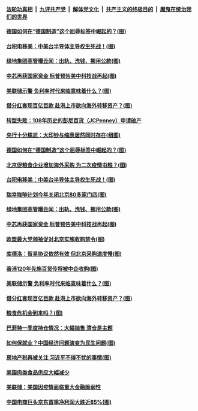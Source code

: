 ####  [法轮功真相](../../../../basic/blob/master/README.md?t=05181131) &nbsp;|&nbsp; [九评共产党](../../../../9ping.md/blob/master/README.md?t=05181131) &nbsp;|&nbsp; [解体党文化](../../../../jtdwh.md/blob/master/README.md?t=05181131)  &nbsp;|&nbsp; [共产主义的终极目的](../../../../gczydzjmd.md/blob/master/README.md?t=05181131) &nbsp;|&nbsp; [魔鬼在统治我们的世界](../../../../mgztzwmdsj.md/blob/master/README.md?t=05181131) 

#### [德国如何在“德国制造”这个屈辱标签中崛起的？(图)](../pages/p5/933604.md?t=05181131) 

#### [台积电移美：中美台半导体主导权生死战！(图)](../pages/p5/933597.md?t=05181131) 

#### [绿地集团高管曝丑闻：出轨、洗钱、挪用公款(图)](../pages/p5/933554.md?t=05181131) 

#### [中芯再获国家资金 标普预告美中科技战再起(图)](../pages/p5/933544.md?t=05181131) 

#### [美联储示警 负利率时代来临意味着什么？(图)](../pages/p5/933487.md?t=05181131) 

#### [借分红套现百亿巨款 赴港上市欲向海外转移资产？(图)](../pages/p5/933505.md?t=05181131) 

#### [转型失败：108年历史的彭尼百货（JCPenney）申请破产](../pages/p5/933610.md?t=05181131) 

#### [央行十分尴尬：大印钞与缩表居然同时存在(组图)](../pages/p5/933606.md?t=05181131) 

#### [德国如何在“德国制造”这个屈辱标签中崛起的？(图)](../pages/p5/933604.md?t=05181131) 

#### [北京促粮食企业增加海外采购 为二次疫情屯粮？(图)](../pages/p5/933600.md?t=05181131) 

#### [台积电移美：中美台半导体主导权生死战！(图)](../pages/p5/933597.md?t=05181131) 

#### [瑞幸咖啡计划今年关闭北京80多家门店(图)](../pages/p5/933556.md?t=05181131) 

#### [绿地集团高管曝丑闻：出轨、洗钱、挪用公款(图)](../pages/p5/933554.md?t=05181131) 

#### [中芯再获国家资金 标普预告美中科技战再起(图)](../pages/p5/933544.md?t=05181131) 

#### [欧盟最大党领袖促对北京实施收购禁令(图)](../pages/p5/933532.md?t=05181131) 

#### [库德洛：贸易协议依然有效 但北京采购进度慢(图)](../pages/p5/933529.md?t=05181131) 

#### [香港120年先施百货传将被中企收购(图)](../pages/p5/933528.md?t=05181131) 

#### [美联储示警 负利率时代来临意味着什么？(图)](../pages/p5/933487.md?t=05181131) 

#### [借分红套现百亿巨款 赴港上市欲向海外转移资产？(图)](../pages/p5/933505.md?t=05181131) 

#### [粮食危机会到来吗？(图)](../pages/p5/933486.md?t=05181131) 

#### [巴菲特一季度持仓情况：大幅抛售 清仓是主题](../pages/p5/933475.md?t=05181131) 

#### [如何保就业？中国经济问题演变为民生问题(图)](../pages/p5/933473.md?t=05181131) 

#### [房地产税再被关注 习近平不得不忧的事情(图)](../pages/p5/933469.md?t=05181131) 

#### [美国肉类食品供应大幅减少](../pages/p5/933462.md?t=05181131) 

#### [美联储：美国因疫情面临重大金融脆弱性](../pages/p5/933459.md?t=05181131) 

#### [中国电商巨头京东首季净利润大跌近85%(图)](../pages/p5/933458.md?t=05181131) 

